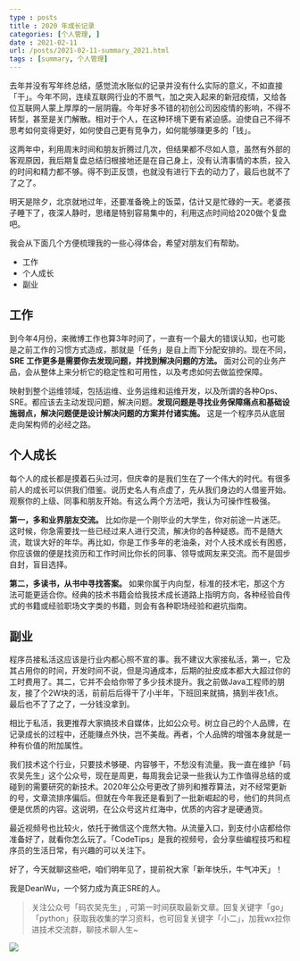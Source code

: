 ```yaml
---
type : posts
title : 2020 年成长记录
categories: [个人管理, ] 
date : 2021-02-11
url: /posts/2021-02-11-summary_2021.html 
tags : [summary, 个人管理]
---
```


去年并没有写年终总结，感觉流水账似的记录并没有什么实际的意义，不如直接「干」。今年不同，连续互联网行业的不景气，加之突入起来的新冠疫情，又给各位互联网人蒙上厚厚的一层阴霾。今年好多不错的初创公司因疫情的影响，不得不转型，甚至是关门解散。相对于个人，在这种环境下更有紧迫感。迫使自己不得不思考如何变得更好，如何使自己更有竞争力，如何能够赚更多的「钱」。

这两年中，利用周末时间和朋友折腾过几次，但结果都不尽如人意，虽然有外部的客观原因，我后期复盘总结归根接地还是在自己身上，没有认清事情的本质，投入的时间和精力都不够。得不到正反馈，也就没有进行下去的动力了，最后也就不了了之了。

明天是除夕，北京就地过年，还要准备晚上的饭菜，估计又是忙碌的一天。老婆孩子睡下了，夜深人静时，思绪是特别容易集中的，利用这点时间给2020做个复盘吧。

我会从下面几个方便梳理我的一些心得体会，希望对朋友们有帮助。

- 工作
- 个人成长
- 副业 

## 工作 

到今年4月份，来微博工作也算3年时间了，一直有一个最大的错误认知，也可能是之前工作的习惯方式造成，那就是「任务」是自上而下分配安排的。现在不同，**SRE 工作更多是需要你去发现问题，并找到解决问题的方法。** 面对公司的业务产品，会从整体上来分析它的稳定性和可用性，以及考虑如何去做监控保障。

映射到整个运维领域，包括运维、业务运维和运维开发，以及所谓的各种Ops、SRE。都应该去主动发现问题，解决问题。**发现问题是寻找业务保障痛点和基础设施弱点，解决问题便是设计解决问题的方案并付诸实施。** 这是一个程序员从底层走向架构师的必经之路。

## 个人成长

每个人的成长都是摸着石头过河，但庆幸的是我们生在了一个伟大的时代。有很多前人的成长可以供我们借鉴。说历史名人有点虚了，先从我们身边的人借鉴开始。观察你的上级、同事和朋友开始。有这么两个方法吧，我认为可操作性极强。

**第一，多和业界朋友交流。** 比如你是一个刚毕业的大学生，你对前途一片迷茫。这时候，你急需要找一些已经过来人进行交流，解决你的各种疑惑。而不是随大流，耽误大好的年华。再比如，你是工作多年的老油条，对个人技术成长有困惑，你应该做的便是找资历和工作时间比你长的同事、领导或网友来交流。而不是固步自封，盲目选择。

**第二，多读书，从书中寻找答案。** 如果你属于内向型，标准的技术宅，那这个方法可能更适合你。经典的技术书籍会给我技术成长道路上指明方向，各种经验自传式的书籍或经验职场文字类的书籍，则会有各种职场经验和避坑指南。


## 副业

程序员接私活这应该是行业内都心照不宣的事。我不建议大家接私活，第一，它及其占用你的时间，开发时间不说，但是沟通成本，后期的扯皮成本都大大超过你的工时费用了。其二，它并不会给你带了多少技术提升。我之前做Java工程师的朋友，接了个2W块的活，前前后后得干了小半年，下班回来就搞，搞到半夜1点。最后也不了了之了，一分钱没拿到。

相比于私活，我更推荐大家搞技术自媒体，比如公众号。树立自己的个人品牌，在记录成长的过程中，还能赚点外快，岂不美哉。再者，个人品牌的增强本身就是一种有价值的附加属性。

我们技术这个行业，只要技术够硬、内容够干，不愁没有流量。我一直在维护「码农吴先生」这个公众号，现在是周更，每周我会记录一些我认为工作值得总结的或碰到的需要研究的新技术。2020年公众号更改了排列和推荐算法，对不经常更新的号，文章流排序偏后。但就在今年我还是看到了一批新崛起的号，他们的共同点便是优质的内容。这说明，在公众号这片红海中，优质的内容才是硬通货。

最近视频号也比较火，依托于微信这个庞然大物。从流量入口，到支付小店都给你准备好了，就看你怎么玩了。「CodeTips」是我的视频号，会分享些编程技巧和程序员的生活日常，有兴趣的可以关注下。


好了，今天就聊这些吧，咱们明年见了，提前祝大家「新年快乐，牛气冲天」！

我是DeanWu，一个努力成为真正SRE的人。

>关注公众号「码农吴先生」, 可第一时间获取最新文章。回复关键字「go」「python」获取我收集的学习资料，也可回复关键字「小二」，加我wx拉你进技术交流群，聊技术聊人生~ 

![](https://gitee.com/pylixm/picture/raw/master/2020-12-14/deanwu_wechat.png)

